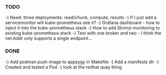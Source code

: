 ### TODO

-) Need: three deployments: read/chunk, compute, results
-) If I just add a servicemonitor will kube-prometheus see it?
-) Grafana dashboard - how to inject it into the kube-prometheus stack
-) How to add Strimzi monitoring to existing kube-prometheus stack
-) Test with one broker and two - I think the net.Addr only supports a single endpoint...

### DONE
-) Add podman push image to appzygy in Makefile
-) Add a manifests dir
-) Created and tested a Pod
-) look at the redhat quay thing
